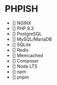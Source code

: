 # PHPISH

-   [] NGINX
-   [] PHP 8.3
-   [] PostgreSQL
-   [] MySQL/MariaDB
-   [] SQLite
-   [] Redis
-   [] Memcached
-   [] Composer
-   [] Node LTS
-   [] npm
-   [] pnpm
